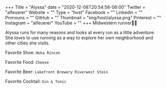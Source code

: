 +++
Title = "Alyssa"
date = "2020-12-08T20:54:58-06:00"
Twitter = "alfeuerer"
Website = ""
Type = "host"
Facebook = ""
Linkedin = ""
Pronouns = ""
GitHub = ""
Thumbnail = "img/host/alyssa.png"
Pinterest = ""
Instagram = "alfeuerer"
YouTube = ""
+++
Midwestern runner🏃‍♀️

Alyssa runs for many reasons and looks at every run as a little adventure. She loves to use running as a way to explore her own neighborhood and other cities she visits.

Favorite Shoe: `Hoka Rincon`

Favorite Food: `Cheese`

Favorite Beer:  `Lakefront Brewery Riverwest Stein`

Favorite Cocktail: `Gin & Tonic`

